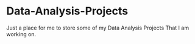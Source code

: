 # Data-Analysis-Projects
 Just a place for me to store some of my Data Analysis Projects That I am working on.
